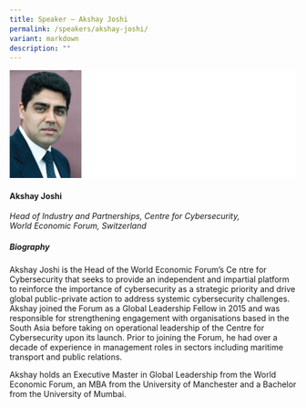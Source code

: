 ```yaml
---
title: Speaker – Akshay Joshi
permalink: /speakers/akshay-joshi/
variant: markdown
description: ""
---
```



![](/images/2024%20speakers/Akshay_Joshi.png)
#### **Akshay Joshi**

*Head of Industry and Partnerships, Centre for Cybersecurity, <br> World Economic Forum, Switzerland*

##### **Biography**
Akshay Joshi is the Head of the World Economic Forum’s Ce ntre for Cybersecurity that seeks to provide an independent and impartial platform to reinforce the importance of cybersecurity as a strategic priority and drive global public-private action to address systemic cybersecurity challenges. Akshay joined the Forum as a Global Leadership Fellow in 2015 and was responsible for strengthening engagement with organisations based in the South Asia before taking on operational leadership of the Centre for Cybersecurity upon its launch. Prior to joining the Forum, he had over a decade of experience in management roles in sectors including maritime transport and public relations.

Akshay holds an Executive Master in Global Leadership from the World Economic Forum, an MBA from the University of Manchester and a Bachelor from the University of Mumbai.
